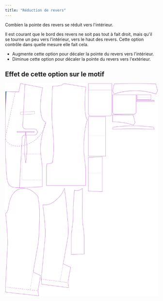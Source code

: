 ```yaml
---
title: "Réduction de revers"
---
```


Combien la pointe des revers se réduit vers l'intérieur.

Il est courant que le bord des revers ne soit pas tout à fait droit, mais qu'il se tourne un peu vers l'intérieur, vers le haut des revers. Cette option contrôle dans quelle mesure elle fait cela.

- Augmente cette option pour décaler la pointe du revers vers l'intérieur.
- Diminue cette option pour décaler la pointe du revers vers l'extérieur.

## Effet de cette option sur le motif

![Cette image montre l'effet de cette option en superposant plusieurs variantes qui ont une valeur différente pour cette option](jaeger_lapelreduction_sample.svg "Effet de cette option sur le motif")

